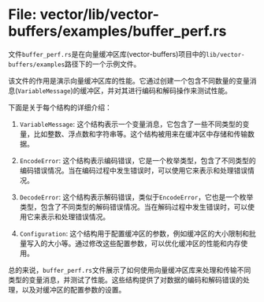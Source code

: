 # File: vector/lib/vector-buffers/examples/buffer_perf.rs

文件`buffer_perf.rs`是在向量缓冲区库(vector-buffers)项目中的`lib/vector-buffers/examples`路径下的一个示例文件。

该文件的作用是演示向量缓冲区库的性能。它通过创建一个包含不同数量的变量消息(`VariableMessage`)的缓冲区，并对其进行编码和解码操作来测试性能。

下面是关于每个结构的详细介绍：

1. `VariableMessage`: 这个结构表示一个变量消息，它包含了一些不同类型的变量，比如整数、浮点数和字符串等。这个结构被用来在缓冲区中存储和传输数据。

2. `EncodeError`: 这个结构表示编码错误，它是一个枚举类型，包含了不同类型的编码错误情况。当在编码过程中发生错误时，可以使用它来表示和处理错误情况。

3. `DecodeError`: 这个结构表示解码错误，类似于`EncodeError`，它也是一个枚举类型，包含了不同类型的解码错误情况。当在解码过程中发生错误时，可以使用它来表示和处理错误情况。

4. `Configuration`: 这个结构用于配置缓冲区的参数，例如缓冲区的大小限制和批量写入的大小等。通过修改这些配置参数，可以优化缓冲区的性能和内存使用。

总的来说，`buffer_perf.rs`文件展示了如何使用向量缓冲区库来处理和传输不同类型的变量消息，并测试了性能。这些结构提供了对数据的编码和解码错误的处理，以及对缓冲区的配置参数的设置。

